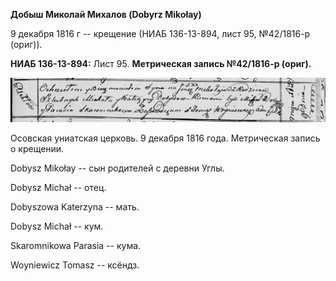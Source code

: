 **Добыш Миколай Михалов (Dobyrz Mikołay)**

9 декабря 1816 г -- крещение (НИАБ 136-13-894, лист 95, №42/1816-р
(ориг)).

**НИАБ 136-13-894:** Лист 95. **Метрическая запись №42/1816-р (ориг).**

![](./media/08e18ff925a7fd7edb913a37941bd479106c8f73.png)

Осовская униатская церковь. 9 декабря 1816 года. Метрическая запись о
крещении.

Dobysz Mikołay -- сын родителей с деревни Углы.

Dobysz Michał -- отец.

Dobyszowa Katerzyna -- мать.

Dobysz Michał -- кум.

Skaromnikowa Parasia -- кума.

Woyniewicz Tomasz -- ксёндз.
